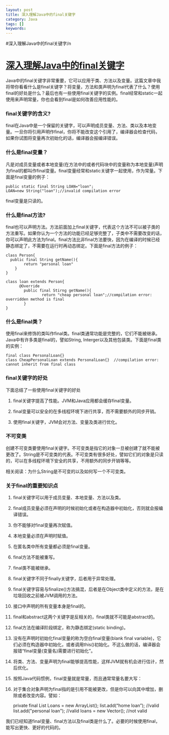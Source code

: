 ```yaml
---
layout: post
title: 深入理解Java中的final关键字
category: Java
tags: []
keywords: 
---
```


#深入理解Java中的final关键字/n   

[深入理解Java中的final关键字]()
=======================================================================

Java中的final关键字非常重要，它可以应用于类、方法以及变量。这篇文章中我将带你看看什么是final关键字？将变量，方法和类声明为final代表了什么？使用final的好处是什么？最后也有一些使用final关键字的实例。final经常和static一起使用来声明常量，你也会看到final是如何改善应用性能的。

### final关键字的含义?

final在Java中是一个保留的关键字，可以声明成员变量、方法、类以及本地变量。一旦你将引用声明作final，你将不能改变这个引用了，编译器会检查代码，如果你试图将变量再次初始化的话，编译器会报编译错误。

### 什么是final变量？

凡是对成员变量或者本地变量(在方法中的或者代码块中的变量称为本地变量)声明为final的都叫作final变量。final变量经常和static关键字一起使用，作为常量。下面是final变量的例子：

    public static final String LOAN="loan";
    LOAN=new String("loan");//invalid compilation error

final变量是只读的。

### 什么是final方法?

final也可以声明方法。方法前面加上final关键字，代表这个方法不可以被子类的方法重写。如果你认为一个方法的功能已经足够完整了，子类中不需要改变的话，你可以声明此方法为final。final方法比非final方法要快，因为在编译的时候已经静态绑定了，不需要在运行时再动态绑定。下面是final方法的例子：

    class Person{
      public final String getName(){
            return "personal loan"
        }
    }
    
    class loan extends Person{
          @Override
            public final Stirng getName(){
                    return "cheap personal loan";//compilation error: overridden method is final
            }
    }

### 什么是final类？

使用final来修饰的类叫作final类。final类通常功能是完整的，它们不能被继承。Java中有许多类是final的，譬如String, Interger以及其他包装类。下面是final类的实例：

    final class PersonalLoan{}
    class CheapPersonalLoan extends PersonalLoan{}  //compilation error: cannot inherit from final class

### final关键字的好处

下面总结了一些使用final关键字的好处

1.  final关键字提高了性能。JVM和Java应用都会缓存final变量。
    
2.  final变量可以安全的在多线程环境下进行共享，而不需要额外的同步开销。
    
3.  使用final关键字，JVM会对方法、变量及类进行优化。
    

### 不可变类

创建不可变类要使用final关键字。不可变类是指它的对象一旦被创建了就不能被更改了。String是不可变类的代表。不可变类有很多好处，譬如它们的对象是只读的，可以在多线程环境下安全的共享，不用额外的同步开销等等。

相关阅读：为什么String是不可变的以及如何写一个不可变类。

### 关于final的重要知识点

1.  final关键字可以用于成员变量、本地变量、方法以及类。
    
2.  final成员变量必须在声明的时候初始化或者在构造器中初始化，否则就会报编译错误。
    
3.  你不能够对final变量再次赋值。
    
4.  本地变量必须在声明时赋值。
    
5.  在匿名类中所有变量都必须是final变量。
    
6.  final方法不能被重写。
    
7.  final类不能被继承。
    
8.  final关键字不同于finally关键字，后者用于异常处理。
    
9.  final关键字容易与finalize()方法搞混，后者是在Object类中定义的方法，是在垃圾回收之前被JVM调用的方法。
    
10.  接口中声明的所有变量本身是final的。
    
11.  final和abstract这两个关键字是反相关的，final类就不可能是abstract的。
    
12.  final方法在编译阶段绑定，称为静态绑定(static binding)。
    
13.  没有在声明时初始化final变量的称为空白final变量(blank final variable)，它们必须在构造器中初始化，或者调用this()初始化。不这么做的话，编译器会报错“final变量(变量名)需要进行初始化”。
    
14.  将类、方法、变量声明为final能够提高性能，这样JVM就有机会进行估计，然后优化。
    
15.  按照Java代码惯例，final变量就是常量，而且通常常量名要大写：
    

1.  对于集合对象声明为final指的是引用不能被更改，但是你可以向其中增加，删除或者改变内容。譬如：
    

    private final List Loans = new ArrayList();
    list.add(“home loan”);  //valid
    list.add("personal loan"); //valid
    loans = new Vector();  //not valid

我们已经知道final变量、final方法以及final类是什么了。必要的时候使用final，能写出更快、更好的代码的。

